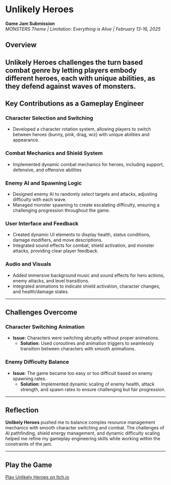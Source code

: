 # Unlikely Heroes  
**Game Jam Submission**  
*MONSTERS Theme | Limitation: Everything is Alive | February 13-16, 2025*

## Overview  
**Unlikely Heroes** challenges the turn based combat genre by letting players embody different heroes, each with unique abilities, as they defend against waves of monsters. 
---

## Key Contributions as a Gameplay Engineer  

### **Character Selection and Switching**  
  - Developed a character rotation system, allowing players to switch between heroes (bunny, pink, drag, wiz) with unique abilities and appearance.  

### **Combat Mechanics and Shield System**  
  - Implemented dynamic combat mechanics for heroes, including support, defensive, and offensive abilities

### **Enemy AI and Spawning Logic**  
  - Designed enemy AI to randomly select targets and attacks, adjusting difficulty with each wave.  
  - Managed monster spawning to create escalating difficulty, ensuring a challenging progression throughout the game.  

### **User Interface and Feedback**  
  - Created dynamic UI elements to display health, status conditions, damage modifiers, and move descriptions.  
  - Integrated sound effects for combat, shield activation, and monster attacks, providing clear player feedback.  

### **Audio and Visuals**  
  - Added immersive background music and sound effects for hero actions, enemy attacks, and level transitions.  
  - Integrated animations to indicate shield activation, character changes, and health/damage states.  

---

## Challenges Overcome  

### **Character Switching Animation**  
  - **Issue**: Characters were switching abruptly without proper animations.  
    - **Solution**: Used coroutines and animation triggers to seamlessly transition between characters with smooth animations.  


### **Enemy Difficulty Balance**  
  - **Issue**: The game became too easy or too difficult based on enemy spawning rates.  
    - **Solution**: Implemented dynamic scaling of enemy health, attack strength, and spawn rates to ensure challenging but fair progression.

---

## Reflection  
**Unlikely Heroes** pushed me to balance complex resource management mechanics with smooth character switching and combat. The challenges of AI pathfinding, shield energy management, and dynamic difficulty scaling helped me refine my gameplay engineering skills while working within the constraints of the jam.

---

## Play the Game  
[Play Unlikely Heroes on Itch.io](#)
